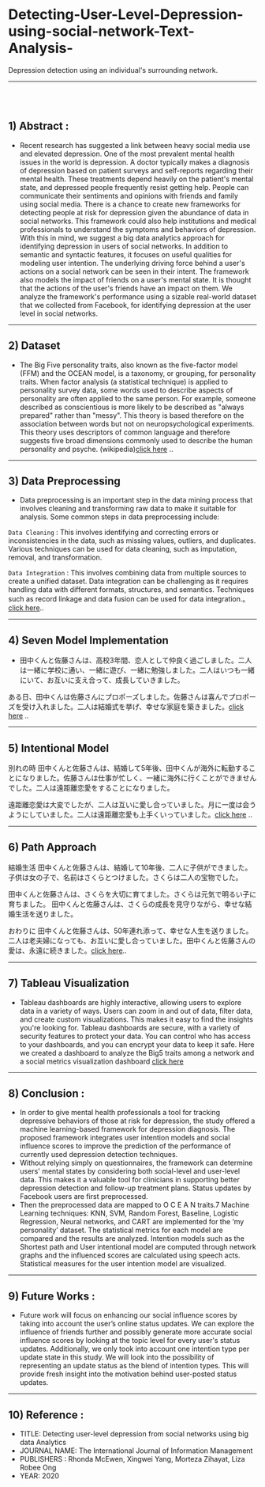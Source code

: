 # Detecting-User-Level-Depression-using-social-network-Text-Analysis-
Depression detection using an individual's surrounding network.

<hr>

<br><br>

## 1) Abstract :

  * Recent research has suggested a link between heavy social media use and elevated depression. One of the most prevalent mental health issues in the world is depression. A doctor typically makes a diagnosis of depression based on patient surveys and self-reports regarding their mental health. These treatments depend heavily on the patient's mental state, and depressed people frequently resist getting help. People can communicate their sentiments and opinions with friends and family using social media. There is a chance to create new frameworks for detecting people at risk for depression given the abundance of data in social networks. This framework could also help institutions and medical professionals to understand the symptoms and behaviors of depression. With this in mind, we suggest a big data analytics approach for identifying depression in users of social networks. In addition to semantic and syntactic features, it focuses on useful qualities for modeling user intention. The underlying driving force behind a user's actions on a social network can be seen in their intent. The framework also models the impact of friends on a user's mental state. It is thought that the actions of the user's friends have an impact on them. We analyze the framework's performance using a sizable real-world dataset that we collected from Facebook, for identifying depression at the user level in social networks.

<hr>


## 2) Dataset  

  * The Big Five personality traits, also known as the five-factor model (FFM) and the OCEAN model, is a taxonomy, or grouping, for personality traits. When factor analysis (a statistical technique) is applied to personality survey data, some words used to describe aspects of personality are often applied to the same person. For example, someone described as conscientious is more likely to be described as "always prepared" rather than "messy". This theory is based therefore on the association between words but not on neuropsychological experiments. This theory uses descriptors of common language and therefore suggests five broad dimensions commonly used to describe the human personality and psyche. (wikipedia)[click here](1.Dataset) ..

<hr>

## 3) Data Preprocessing 

 * Data preprocessing is an important step in the data mining process that involves cleaning and transforming raw data to make it suitable for analysis. Some common steps in data preprocessing include:

  `Data Cleaning` : This involves identifying and correcting errors or inconsistencies in the data, such as missing values, outliers, and duplicates. Various techniques can be used for data cleaning, such as imputation, removal, and transformation.

  `Data Integration` : This involves combining data from multiple sources to create a unified dataset. Data integration can be challenging as it requires handling data with different formats, structures, and semantics. Techniques such as record linkage and data fusion can be used for data integration.。[click here](2.Data_Preprocessing)..

<hr>

## 4) Seven Model Implementation

 * 田中くんと佐藤さんは、高校3年間、恋人として仲良く過ごしました。二人は一緒に学校に通い、一緒に遊び、一緒に勉強しました。二人はいつも一緒にいて、お互いに支え合って、成長していきました。

ある日、田中くんは佐藤さんにプロポーズしました。佐藤さんは喜んでプロポーズを受け入れました。二人は結婚式を挙げ、幸せな家庭を築きました。[click here](3.Seven_Machine_Learning_Model_Implementation) ..

<hr>

## 5) Intentional Model 

別れの時 田中くんと佐藤さんは、結婚して5年後、田中くんが海外に転勤することになりました。佐藤さんは仕事が忙しく、一緒に海外に行くことができませんでした。二人は遠距離恋愛をすることになりました。

遠距離恋愛は大変でしたが、二人は互いに愛し合っていました。月に一度は会うようにしていました。二人は遠距離恋愛も上手くいっていました。[click here](5.Intentional_Model) ..

<hr>

## 6) Path Approach

結婚生活 田中くんと佐藤さんは、結婚して10年後、二人に子供ができました。子供は女の子で、名前はさくらとつけました。さくらは二人の宝物でした。

田中くんと佐藤さんは、さくらを大切に育てました。さくらは元気で明るい子に育ちました。 田中くんと佐藤さんは、さくらの成長を見守りながら、幸せな結婚生活を送りました。

おわりに 田中くんと佐藤さんは、50年連れ添って、幸せな人生を送りました。二人は老夫婦になっても、お互いに愛し合っていました。田中くんと佐藤さんの愛は、永遠に続きました。[click here](6.Path_Approach)..

<hr>

## 7) Tableau Visualization

  * Tableau dashboards are highly interactive, allowing users to explore data in a variety of ways. Users can zoom in and out of data, filter data, and create custom visualizations. This makes it easy to find the insights you're looking for. Tableau dashboards are secure, with a variety of security features to protect your data. You can control who has access to your dashboards, and you can encrypt your data to keep it safe. Here we created a dashboard to analyze the Big5 traits among a network and a social metrics visualization dashboard [click here](Tableau_visualization)
<hr>

## 8) Conclusion :

  * In order to give mental health professionals a tool for tracking depressive behaviors of those at risk for depression, the study offered a machine learning-based framework for depression diagnosis. The proposed framework integrates user intention models and social influence scores to improve the prediction of the performance of currently used depression detection techniques.
  * Without relying simply on questionnaires, the framework can determine users' mental states by considering both social-level and user-level data. This makes it a valuable tool for clinicians in supporting better depression detection and follow-up treatment plans. Status updates by Facebook users are first preprocessed.
  * Then the preprocessed data are mapped to O C E A N traits.7 Machine Learning techniques: KNN, SVM, Random Forest, Baseline, Logistic Regression, Neural networks, and CART are implemented for the ‘my personality’ dataset. The statistical metrics for each model are compared and the results are analyzed. Intention models such as the Shortest path and User intentional model are computed through network graphs and the influenced scores are calculated using speech acts. Statistical measures for the user intention model are visualized.


<hr>



## 9) Future Works :

  * Future work will focus on enhancing our social influence scores by taking into account the user’s online status updates. We can explore the influence of friends further and possibly generate more accurate social influence scores by looking at the topic level for every user's status updates. Additionally, we only took into account one intention type per update state in this study. We will look into the possibility of representing an update status as the blend of intention types. This will provide fresh insight into the motivation behind user-posted status updates.

<hr>



## 10) Reference :

* TITLE: Detecting user-level depression from social networks using big data Analytics
* JOURNAL NAME: The International Journal of Information Management
* PUBLISHERS : Rhonda McEwen, Xingwei Yang, Morteza Zihayat, Liza Robee Ong
* YEAR: 2020




